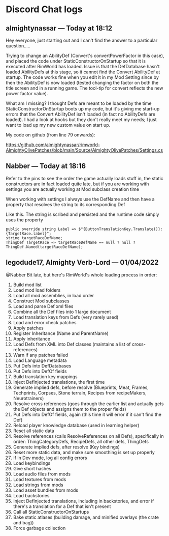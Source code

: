 # Discord Chat logs

## almightynassar — Today at 18:12

Hey everyone, just starting out and I can't find the answer to a particular question.....

Trying to change an AbilityDef (Convert's convertPowerFactor in this case), and placed the code under StaticConstructorOnStartup so that it is executed after RimWorld has loaded. Issue is that the DefDatabase hasn't loaded AbilityDefs at this stage, so it cannot find the Convert AbilityDef at startup. The code works fine when you edit it in my Mod Setting since by then the AbilityDef is now loaded (tested changing the factor on both the title screen and in a running game. The tool-tip for convert reflects the new power factor value).

What am I missing? I thought Defs are meant to be loaded by the time StaticConstructorOnStartup boots up my code, but it's giving me start-up errors that the Convert AbilityDef isn't loaded (in fact no AbilityDefs are loaded). I had a look at hooks but they don't really meet my needs; I just want to load up my new custom value on start up.

My code on github (from line 79 onwards):

https://github.com/almightynassar/rimworld-AlmightyOlivePatches/blob/main/Source/AlmightyOlivePatches/Settings.cs

## Nabber — Today at 18:16

Refer to the pins to see the order the game actually loads stuff in, the static constructors are in fact loaded quite late, but if you are working with settings you are actually working at Mod subclass creation time

When working with settings I always use the DefName and then have a property that resolves the string to its corresponding Def

Like this. The string is scribed and persisted and the runtime code simply uses the property

```
public override string Label => $"{ButtonTranslationKey.Translate()}: {TargetRace.label}";
string targetRaceDefName;
ThingDef TargetRace => targetRaceDefName == null ? null ? ThingDef.Named(targetRaceDefName);
```

## legodude17, Almighty Verb-Lord — 01/04/2022
@Nabber Bit late, but here's RimWorld's whole loading process in order:
1. Build mod list
2. Load mod load folders
3. Load all mod assemblies, in load order
4. Construct Mod subclasses
5. Load and parse Def xml files
6. Combine all the Def files into 1 large document
7. Load translation keys from Defs (very rarely used)
8. Load and error check patches
9. Apply patches
10. Register Inheritance (Name and ParentName)
11. Apply inheritance
12. Load Defs from XML into Def classes (maintains a list of cross-references)
13. Warn if any patches failed
14. Load Language metadata
15. Put Defs into DefDatabases
16. Put Defs into DefOf fields
17. Build translation key mappings
18. Inject DefInjected translations, the first time
19. Generate implied defs, before resolve (Blueprints, Meat, Frames, Techprints, Corpses, Stone terrain, Recipes from recipeMakers, Neurotrainers)
20. Resolve cross references (goes through the earlier list and actually gets the Def objects and assigns them to the proper fields)
21. Put Defs into DefOf fields, again (this time it will error if it can't find the Def)
22. Reload player knowledge database (used in learning helper)
23. Reset all static data
24. Resolve references (calls ResolveReferences on all Defs), specifically in order: ThingCategoryDefs, RecipeDefs, all other defs, ThingDefs
25. Generate implied defs, after resolve (Key bindings)
26. Reset more static data, and make sure smoothing is set up properly
27. If in Dev mode, log all config errors
28. Load keybindings
29. Give short hashes
30. Load audio files from mods
31. Load textures from mods
32. Load strings from mods
33. Load asset bundles from mods
34. Load backstories
35. Inject DefInjected translations, including in backstories, and error if there's a translation for a Def that isn't present
36. Call all StaticConstructorOnStartups
37. Bake static atlases (building damage, and minified overlays (the crate and bag))
38. Force garbage collection